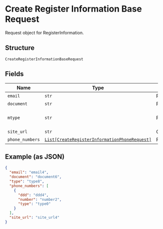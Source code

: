 
# Create Register Information Base Request

Request object for RegisterInformation.

## Structure

`CreateRegisterInformationBaseRequest`

## Fields

| Name | Type | Tags | Description |
|  --- | --- | --- | --- |
| `email` | `str` | Required | - |
| `document` | `str` | Required | - |
| `mtype` | `str` | Required | "individual" ou "corporation" |
| `site_url` | `str` | Optional | - |
| `phone_numbers` | [`List[CreateRegisterInformationPhoneRequest]`](../../doc/models/create-register-information-phone-request.md) | Required | - |

## Example (as JSON)

```json
{
  "email": "email4",
  "document": "document6",
  "type": "type8",
  "phone_numbers": [
    {
      "ddd": "ddd4",
      "number": "number2",
      "type": "type0"
    }
  ],
  "site_url": "site_url4"
}
```


